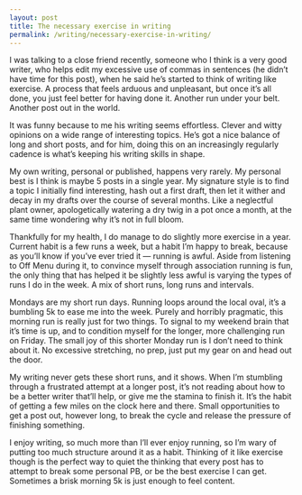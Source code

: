 ```yaml
---
layout: post
title: The necessary exercise in writing
permalink: /writing/necessary-exercise-in-writing/
---
```


I was talking to a close friend recently, someone who I think is a very good writer, who helps edit my excessive use of commas in sentences (he didn’t have time for this post), when he said he’s started to think of writing like exercise. A process that feels arduous and unpleasant, but once it’s all done, you just feel better for having done it. Another run under your belt. Another post out in the world.

It was funny because to me his writing seems effortless. Clever and witty opinions on a wide range of interesting topics. He’s got a nice balance of long and short posts, and for him, doing this on an increasingly regularly cadence is what’s keeping his writing skills in shape.

My own writing, personal or published, happens very rarely. My personal best is I think is maybe 5 posts in a single year. My signature style is to find a topic I initially find interesting, hash out a first draft, then let it wither and decay in my drafts over the course of several months. Like a neglectful plant owner, apologetically watering a dry twig in a pot once a month, at the same time wondering why it’s not in full bloom.

Thankfully for my health, I do manage to do slightly more exercise in a year. Current habit is a few runs a week, but a habit I’m happy to break, because as you’ll know if you’ve ever tried it — running is awful. Aside from listening to Off Menu during it, to convince myself through association running is fun, the only thing that has helped it be slightly less awful is varying the types of runs I do in the week. A mix of short runs, long runs and intervals.

Mondays are my short run days. Running loops around the local oval, it’s a bumbling 5k to ease me into the week. Purely and horribly pragmatic, this morning run is really just for two things. To signal to my weekend brain that it’s time is up, and to condition myself for the longer, more challenging run on Friday. The small joy of this shorter Monday run is I don’t need to think about it. No excessive stretching, no prep, just put my gear on and head out the door.

My writing never gets these short runs, and it shows. When I’m stumbling through a frustrated attempt at a longer post, it’s not reading about how to be a better writer that’ll help, or give me the stamina to finish it. It’s the habit of getting a few miles on the clock here and there. Small opportunities to get a post out, however long, to break the cycle and release the pressure of finishing something.

I enjoy writing, so much more than I’ll ever enjoy running, so I’m wary of putting too much structure around it as a habit. Thinking of it like exercise though is the perfect way to quiet the thinking that every post has to attempt to break some personal PB, or be the best exercise I can get. Sometimes a brisk morning 5k is just enough to feel content.
